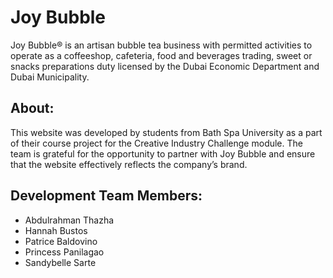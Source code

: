 # Joy Bubble
Joy Bubble® is an artisan bubble tea business with permitted activities to operate as a coffeeshop, cafeteria, food and beverages trading, sweet or snacks preparations duty licensed by the Dubai Economic Department and Dubai Municipality.

## About:
This website was developed by students from Bath Spa University as a part of their course project for the Creative Industry Challenge module. The team is grateful for the opportunity to partner with Joy Bubble and ensure that the website effectively reflects the company’s brand.

## Development Team Members:
* Abdulrahman Thazha
* Hannah Bustos
* Patrice Baldovino
* Princess Panilagao
* Sandybelle Sarte
